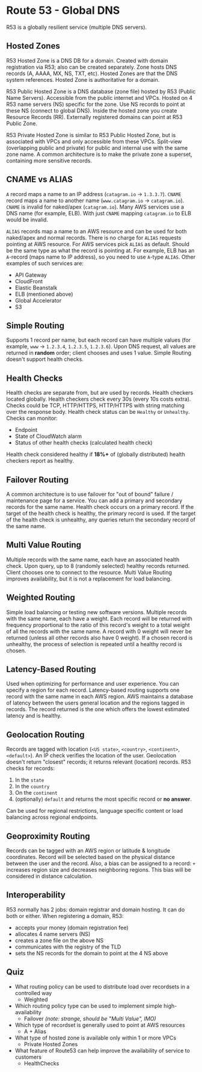 # Route 53 - Global DNS

R53 is a globally resilient service (multiple DNS servers).

## Hosted Zones

R53 Hosted Zone is a DNS DB for a domain. Created with domain registration via R53; also can be created separately. Zone hosts DNS records (A, AAAA, MX, NS, TXT, etc). Hosted Zones are that the DNS system references. Hosted Zone is authoritative for a domain.

R53 Public Hosted Zone is a DNS database (zone file) hosted by R53 (Public Name Servers). Accessible from the public internet and VPCs. Hosted on 4 R53 name servers (NS) specific for the zone. Use NS records to point at these NS (connect to global DNS). Inside the hosted zone you create Resource Records (RR). Externally registered domains can point at R53 Public Zone.

R53 Private Hosted Zone is similar to R53 Public Hosted Zone, but is associated with VPCs and only accessible from these VPCs. Split-view (overlapping public and private) for public and internal use with the same zone name. A common architecture is to make the private zone a superset, containing more sensitive records.

## CNAME vs ALIAS

`A` record maps a name to an IP address (`catagram.io` → `1.3.3.7`). `CNAME` record maps a name to another name (`www.catagram.io` → `catagram.io`). `CNAME` is invalid for naked/apex (`catagram.io`). Many AWS services use a DNS name (for example, ELB). With just `CNAME` mapping `catagram.io` to ELB would be invalid.

`ALIAS` records map a name to an AWS resource and can be used for both naked/apex and normal records. There is no charge for `ALIAS` requests pointing at AWS resource. For AWS services pick `ALIAS` as default. Should be the same type as what the record is pointing at. For example, ELB has an `A`-record (maps name to IP address), so you need to use `A`-type `ALIAS`. Other examples of such services are:

- API Gateway
- CloudFront
- Elastic Beanstalk
- ELB (mentioned above)
- Global Accelerator
- S3

## Simple Routing

Supports 1 record per name, but each record can have multiple values (for example, `www` → `1.2.3.4`, `1.2.3.5`, `1.2.3.6`). Upon DNS request, all values are returned in **random** order; client chooses and uses 1 value. Simple Routing doesn't support health checks.

## Health Checks

Health checks are separate from, but are used by records. Health checkers located globally. Health checkers check every 30s (every 10s costs extra). Checks could be TCP, HTTP/HTTPS, HTTP/HTTPS with string matching over the response body. Health check status can be `Healthy` or `Unhealthy`. Checks can monitor:
- Endpoint
- State of CloudWatch alarm
- Status of other health checks (calculated health check)

Health check considered healthy if **18%+** of (globally distributed) health checkers report as healthy.

## Failover Routing

A common architecture is to use failover for "out of bound" failure / maintenance page for a service. You can add a primary and secondary records for the same name. Health check occurs on a primary record. If the target of the health check is healthy, the primary record is used. If the target of the health check is unhealthy, any queries return the secondary record of the same name.

## Multi Value Routing

Multiple records with the same name, each have an associated health check. Upon query, up to 8 (randomly selected) healthy records returned. Client chooses one to connect to the resource. Multi Value Routing improves availability, but it is not a replacement for load balancing.

## Weighted Routing

Simple load balancing or testing new software versions. Multiple records with the same name, each have a weight. Each record will be returned with frequency proportional to the ratio of this record's weight to a total weight of all the records with the same name. A record with 0 weight will never be returned (unless all other records also have 0 weight). If a chosen record is unhealthy, the process of selection is repeated until a healthy record is chosen.

## Latency-Based Routing

Used when optimizing for performance and user experience. You can specify a region for each record. Latency-based routing supports one record with the same name in each AWS region. AWS maintains a database of latency between the users general location and the regions tagged in records. The record returned is the one which offers the lowest estimated latency and is healthy.

## Geolocation Routing

Records are tagged with location (`<US state>`, `<country>`, `<continent>`, `<default>`). An IP check verifies the location of the user. Geolocation doesn't return "closest" records; it returns relevant (location) records. R53 checks for records:
1. In the `state`
2. In the `country`
3. On the `continent`
4. (optionally) `default`
and returns the most specific record or **no answer**.

Can be used for regional restrictions, language specific content or load balancing across regional endpoints.

## Geoproximity Routing

Records can be tagged with an AWS region or latitude & longitude coordinates. Record will be selected based on the physical distance between the user and the record. Also, a bias can be assigned to a record: `+` increases region size and decreases neighboring regions. This bias will be considered in distance calculation.

## Interoperability

R53 normally has 2 jobs: domain registrar and domain hosting. It can do both or either. When registering a domain, R53:
- accepts your money (domain registration fee)
- allocates 4 name servers (NS)
- creates a zone file on the above NS
- communicates with the registry of the TLD
- sets the NS records for the domain to point at the 4 NS above

## Quiz
- What routing policy can be used to distribute load over recordsets in a controlled way
  - Weighted
- Which routing policy type can be used to implement simple high-availability
  - Failover *(note: strange, should be "Multi Value", IMO)*
- Which type of recordset is generally used to point at AWS resources
  - A + Alias
- What type of hosted zone is available only within 1 or more VPCs
  - Private Hosted Zones
- What feature of Route53 can help improve the availability of service to customers
  - HealthChecks